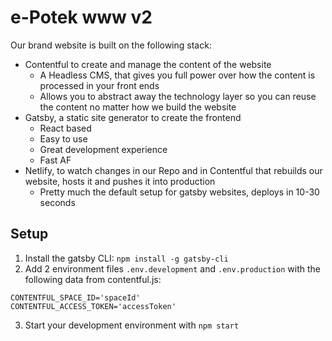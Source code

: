 # e-Potek www v2

Our brand website is built on the following stack:

* Contentful to create and manage the content of the website
  * A Headless CMS, that gives you full power over how the content is processed in your front ends
  * Allows you to abstract away the technology layer so you can reuse the content no matter how we build the website
* Gatsby, a static site generator to create the frontend
  * React based
  * Easy to use
  * Great development experience
  * Fast AF
* Netlify, to watch changes in our Repo and in Contentful that rebuilds our website, hosts it and pushes it into production
  * Pretty much the default setup for gatsby websites, deploys in 10-30 seconds

## Setup

1. Install the gatsby CLI: `npm install -g gatsby-cli`
2. Add 2 environment files `.env.development` and `.env.production` with the following data from contentful.js:

```
CONTENTFUL_SPACE_ID='spaceId'
CONTENTFUL_ACCESS_TOKEN='accessToken'
```

3. Start your development environment with `npm start`